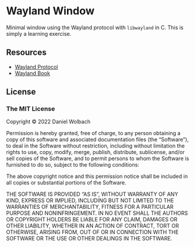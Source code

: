 # Wayland Window

Minimal window using the Wayland protocol with `libwayland` in C. This is simply
a learning exercise.

## Resources

- [Wayland Protocol](https://wayland.freedesktop.org/docs/html/)
- [Wayland Book](https://wayland-book.com/)

## License

### The MIT License

Copyright © 2022 Daniel Wolbach

Permission is hereby granted, free of charge, to any person obtaining a copy of
this software and associated documentation files (the “Software”), to deal in
the Software without restriction, including without limitation the rights to
use, copy, modify, merge, publish, distribute, sublicense, and/or sell copies of
the Software, and to permit persons to whom the Software is furnished to do so,
subject to the following conditions:

The above copyright notice and this permission notice shall be included in all
copies or substantial portions of the Software.

THE SOFTWARE IS PROVIDED “AS IS”, WITHOUT WARRANTY OF ANY KIND, EXPRESS OR
IMPLIED, INCLUDING BUT NOT LIMITED TO THE WARRANTIES OF MERCHANTABILITY, FITNESS
FOR A PARTICULAR PURPOSE AND NONINFRINGEMENT. IN NO EVENT SHALL THE AUTHORS OR
COPYRIGHT HOLDERS BE LIABLE FOR ANY CLAIM, DAMAGES OR OTHER LIABILITY, WHETHER
IN AN ACTION OF CONTRACT, TORT OR OTHERWISE, ARISING FROM, OUT OF OR IN
CONNECTION WITH THE SOFTWARE OR THE USE OR OTHER DEALINGS IN THE SOFTWARE.

